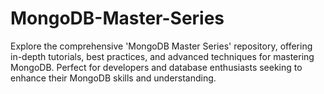 # MongoDB-Master-Series
Explore the comprehensive 'MongoDB Master Series' repository, offering in-depth tutorials, best practices, and advanced techniques for mastering MongoDB. Perfect for developers and database enthusiasts seeking to enhance their MongoDB skills and understanding.
